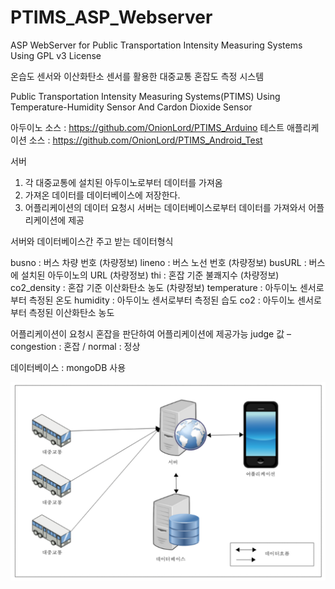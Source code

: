 # PTIMS_ASP_Webserver
ASP WebServer for Public Transportation Intensity Measuring Systems
Using GPL v3 License


온습도 센서와 이산화탄소 센서를 활용한 대중교통 혼잡도 측정 시스템

Public Transportation Intensity Measuring Systems(PTIMS) Using Temperature-Humidity Sensor And Cardon Dioxide Sensor

아두이노 소스 : https://github.com/OnionLord/PTIMS_Arduino
테스트 애플리케이션 소스 : https://github.com/OnionLord/PTIMS_Android_Test

서버
 1. 각 대중교통에 설치된 아두이노로부터 데이터를 가져옴
 2. 가져온 데이터를 데이터베이스에 저장한다.
 3. 어플리케이션의 데이터 요청시 
	서버는 데이터베이스로부터 데이터를 가져와서 어플리케이션에 제공



서버와 데이터베이스간 주고 받는 데이터형식

busno : 버스 차량 번호 (차량정보)
lineno : 버스 노선 번호 (차량정보)
busURL : 버스에 설치된 아두이노의 URL (차량정보)
thi : 혼잡 기준 불쾌지수 (차량정보)
co2_density : 혼잡 기준 이산화탄소 농도 (차량정보)
temperature : 아두이노 센서로부터 측정된 온도 
humidity : 아두이노 센서로부터 측정된 습도
co2 : 아두이노 센서로부터 측정된 이산화탄소 농도

어플리케이션이 요청시 혼잡을 판단하여 어플리케이션에 제공가능
judge 값 – congestion : 혼잡 / normal : 정상

데이터베이스 : mongoDB 사용

<img src="system.png">


